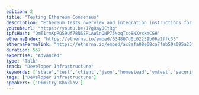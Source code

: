 ```yaml
---
edition: 2
title: "Testing Ethereum Consensus"
description: "Ethereum tests overview and integration instructions for client developers."
youtubeUrl: "https://youtu.be/J7gRay0CYRg"
ipfsHash: "QmT1rmXpPQS9Uf78NSEPLAW1nQNP75NoqTco8NXvxkmCGH"
ethernaIndex: "https://etherna.io/embed/634807d0c02259b06a2ffc35"
ethernaPermalink: "https://etherna.io/embed/ac8afa08e68ca7fab50a095a25f425016a7d7c976c9d3cd5814a3900ddc2a691"
duration: 557
expertise: "Advanced"
type: "Talk"
track: "Developer Infrastructure"
keywords: ['state','test','client','json','homestead','vmtest','security','testing']
tags: ['Developer Infrastructure']
speakers: ['Dimitry Khoklov']
---
```


